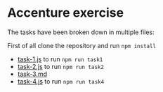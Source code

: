 # Accenture exercise

The tasks have been broken down in multiple files:

First of all clone the repository and run `npm install`

- [task-1.js]() to run `npm run task1`
- [task-2.js]() to run `npm run task2`
- [task-3.md]()
- [task-4.js]() to run `npm run task4`
